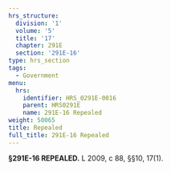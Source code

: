 ```yaml
---
hrs_structure:
  division: '1'
  volume: '5'
  title: '17'
  chapter: 291E
  section: '291E-16'
type: hrs_section
tags:
  - Government
menu:
  hrs:
    identifier: HRS_0291E-0016
    parent: HRS0291E
    name: 291E-16 Repealed
weight: 50065
title: Repealed
full_title: 291E-16 Repealed
---
```

**§291E-16 REPEALED.** L 2009, c 88, §§10, 17(1).
